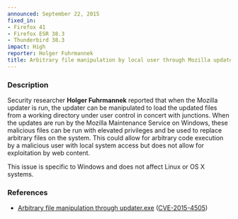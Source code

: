 ```yaml
---
announced: September 22, 2015
fixed_in:
- Firefox 41
- Firefox ESR 38.3
- Thunderbird 38.3
impact: High
reporter: Holger Fuhrmannek
title: Arbitrary file manipulation by local user through Mozilla updater
---
```


<h3>Description</h3>

<p>Security researcher <strong>Holger Fuhrmannek</strong> reported that when the
Mozilla updater is run, the updater can be manipulated to load the updated files from a
working directory under user control in concert with junctions. When the updates are run
by the Mozilla Maintenance Service on Windows, these malicious files can be run with
elevated privileges and be used to replace arbitrary files on the system. This could allow
for arbitrary code execution by a malicious user with local system access but does not
allow for exploitation by web content.
</p>

<p class="note">This issue is specific to Windows and does not affect Linux or OS X
systems.
</p>

<h3>References</h3>

<ul>
  <li><a href="https://bugzilla.mozilla.org/show_bug.cgi?id=1177861">
       Arbitrary file manipulation through updater.exe</a>
(<a href="http://cve.mitre.org/cgi-bin/cvename.cgi?name=CVE-2015-4505"
class="ex-ref">CVE-2015-4505</a>)</li>
</ul>

